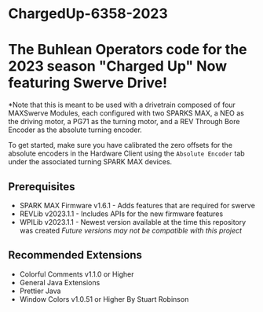 # ChargedUp-6358-2023
The Buhlean Operators code for the 2023 season "Charged Up"
Now featuring Swerve Drive!
=======

*Note that this is meant to be used with a drivetrain composed of four MAXSwerve Modules, each configured with two SPARKS MAX, a NEO as the driving motor, a PG71 as the turning motor, and a REV Through Bore Encoder as the absolute turning encoder.

To get started, make sure you have calibrated the zero offsets for the absolute encoders in the Hardware Client using the `Absolute Encoder` tab under the associated turning SPARK MAX devices.

## Prerequisites
* SPARK MAX Firmware v1.6.1 - Adds features that are required for swerve
* REVLib v2023.1.1 - Includes APIs for the new firmware features
* WPILib v2023.1.1 - Newest version available at the time this repository was created *Future versions may not be compatible with this project*

## Recommended Extensions
* Colorful Comments v1.1.0 or Higher
* General Java Extensions
* Prettier Java
* Window Colors v1.0.51 or Higher By Stuart Robinson